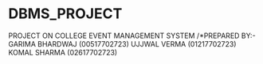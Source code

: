 # DBMS_PROJECT
PROJECT ON COLLEGE EVENT MANAGEMENT SYSTEM
/*PREPARED BY:- 
GARIMA BHARDWAJ (00517702723)
UJJWAL VERMA (01217702723)
KOMAL SHARMA (02617702723)
